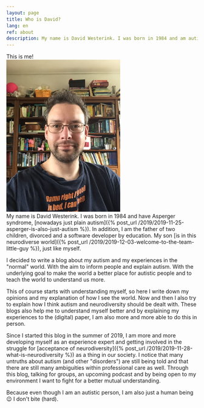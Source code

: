 ```yaml
---
layout: page
title: Who is David?
lang: en
ref: about
description: My name is David Westerink. I was born in 1984 and am autistic. I am also the father of two children, divorced and experienced. I am passionate about neurodiversity and its acceptance.
---
```

<div class="ui two column grid">
  <div class="column five wide">
    <div class="ui fluid image">
      <div class="ui black ribbon label" style="z-index: 1;">
        This is me!
      </div>
      <img src="/assets/img/profile2.jpg" class='image ui' style="max-height: 400px; max-width: 337px;" />
    </div>
  </div>
  <div class="column" markdown="1">
My name is David Westerink. I was born in 1984 and have Asperger syndrome, [nowadays just plain autism]({% post_url /2019/2019-11-25-asperger-is-also-just-autism %}). In addition, I am the father of two children, divorced and a software developer by education. My son [is in this neurodiverse world]({% post_url /2019/2019-12-03-welcome-to-the-team-little-guy %}), just like myself.

I decided to write a blog about my autism and my experiences in the "normal" world. With the aim to inform people and explain autism. With the underlying goal to make the world a better place for autistic people and to teach the world to understand us more.

This of course starts with understanding myself, so here I write down my opinions and my explanation of how I see the world. Now and then I also try to explain how I think autism and neurodiversity should be dealt with. These blogs also help me to understand myself better and by explaining my experiences to the (digital) paper, I am also more and more able to do this in person.

Since I started this blog in the summer of 2019, I am more and more developing myself as an experience expert and getting involved in the struggle for [acceptance of neurodiversity]({% post_url /2019/2019-11-28-what-is-neurodiversity %}) as a thing in our society. I notice that many untruths about autism (and other "disorders") are still being told and that there are still many ambiguities within professional care as well. Through this blog, talking for groups, an upcoming podcast and by being open to my environment I want to fight for a better mutual understanding.

Because even though I am an autistic person, I am also just a human being :wink: I don't bite (hard).
  </div>
</div>
